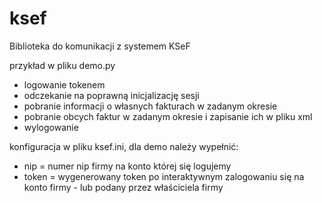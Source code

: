 # ksef
Biblioteka do komunikacji z systemem KSeF

przykład w pliku demo.py
* logowanie tokenem
* odczekanie na poprawną inicjalizację sesji
* pobranie informacji o własnych fakturach w zadanym okresie
* pobranie obcych faktur w zadanym okresie i zapisanie ich w pliku xml
* wylogowanie

konfiguracja w pliku ksef.ini, dla demo należy wypełnić:
* nip = numer nip firmy na konto której się logujemy
* token = wygenerowany token po interaktywnym zalogowaniu się na konto firmy - lub podany przez właściciela firmy
